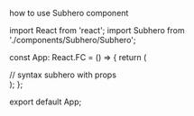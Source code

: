 how to use Subhero component

import React from 'react';
import Subhero from './components/Subhero/Subhero';

const App: React.FC = () => {
  return (
    <div>
        // syntax subhero with props
      <Subhero
        title="Welcome to Our Website"
        subtitle="Experience the best"
        imageSrc="https://via.placeholder.com/50"
        description="Lorem ipsum dolor sit amet, consectetur adipiscing elit. Vivamus lacinia odio vitae vestibulum vestibulum."
      />
    </div>
  );
};

export default App;

